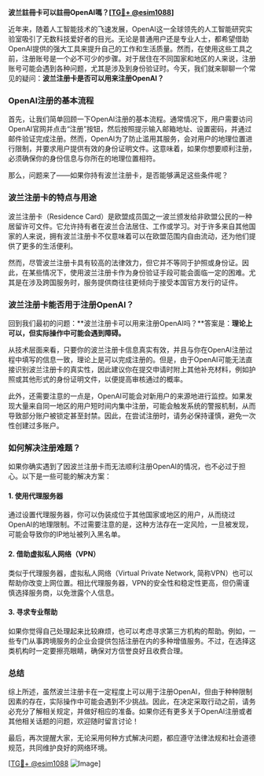 **波兰註冊卡可以註冊OpenAI嗎？[[TG💪+ @esim1088](https://t.me/s/esim1088)]**

近年来，随着人工智能技术的飞速发展，OpenAI这一全球领先的人工智能研究实验室吸引了无数科技爱好者的目光。无论是普通用户还是专业人士，都希望借助OpenAI提供的强大工具来提升自己的工作和生活质量。然而，在使用这些工具之前，注册账号是一个必不可少的步骤。对于居住在不同国家和地区的人来说，注册账号可能会遇到各种问题，尤其是涉及到身份验证时。今天，我们就来聊聊一个常见的疑问：**波兰注册卡是否可以用来注册OpenAI？**

### OpenAI注册的基本流程

首先，让我们简单回顾一下OpenAI注册的基本流程。通常情况下，用户需要访问OpenAI官网并点击“注册”按钮，然后按照提示输入邮箱地址、设置密码，并通过邮件验证完成注册。然而，OpenAI为了防止滥用其服务，会对用户的地理位置进行限制，并要求用户提供有效的身份证明文件。这意味着，如果你想要顺利注册，必须确保你的身份信息与你所在的地理位置相符。

那么，问题来了——如果你持有波兰注册卡，是否能够满足这些条件呢？

### 波兰注册卡的特点与用途

波兰注册卡（Residence Card）是欧盟成员国之一波兰颁发给非欧盟公民的一种居留许可文件。它允许持有者在波兰合法居住、工作或学习。对于许多来自其他国家的人来说，拥有波兰注册卡不仅意味着可以在欧盟范围内自由流动，还为他们提供了更多的生活便利。

然而，尽管波兰注册卡具有较高的法律效力，但它并不等同于护照或身份证。因此，在某些情况下，使用波兰注册卡作为身份验证手段可能会面临一定的困难。尤其是在涉及跨国服务时，服务提供商往往更倾向于接受本国官方发行的证件。

### 波兰注册卡能否用于注册OpenAI？

回到我们最初的问题：**波兰注册卡可以用来注册OpenAI吗？**答案是：**理论上可以，但实际操作中可能会遇到障碍。**

从技术层面来看，只要你的波兰注册卡信息真实有效，并且与你在OpenAI注册过程中填写的信息一致，理论上是可以完成注册的。但是，由于OpenAI可能无法直接识别波兰注册卡的真实性，因此建议你在提交申请时附上其他补充材料，例如护照或其他形式的身份证明文件，以便提高审核通过的概率。

此外，还需要注意的一点是，OpenAI可能会对新用户的来源地进行监控。如果发现大量来自同一地区的用户短时间内集中注册，可能会触发系统的警报机制，从而导致部分账户被锁定甚至封禁。因此，在尝试注册时，请务必保持谨慎，避免一次性创建过多账户。

### 如何解决注册难题？

如果你确实遇到了因波兰注册卡而无法顺利注册OpenAI的情况，也不必过于担心。以下是一些可能的解决方案：

#### 1. 使用代理服务器
通过设置代理服务器，你可以伪装成位于其他国家或地区的用户，从而绕过OpenAI的地理限制。不过需要注意的是，这种方法存在一定风险，一旦被发现，可能会导致你的IP地址被列入黑名单。

#### 2. 借助虚拟私人网络（VPN）
类似于代理服务器，虚拟私人网络（Virtual Private Network, 简称VPN）也可以帮助你改变上网位置。相比代理服务器，VPN的安全性和稳定性更高，但仍需谨慎选择服务商，以免泄露个人信息。

#### 3. 寻求专业帮助
如果你觉得自己处理起来比较麻烦，也可以考虑寻求第三方机构的帮助。例如，一些专门从事跨境服务的企业会提供包括注册在内的多种增值服务。不过，在选择这类机构时一定要擦亮眼睛，确保对方信誉良好且收费合理。

### 总结

综上所述，虽然波兰注册卡在一定程度上可以用于注册OpenAI，但由于种种限制因素的存在，实际操作中可能会遇到不少挑战。因此，在决定采取行动之前，请务必充分了解相关规定，并做好相应的准备。如果你还有更多关于OpenAI注册或者其他相关话题的问题，欢迎随时留言讨论！

最后，再次提醒大家，无论采用何种方式解决问题，都应遵守法律法规和社会道德规范，共同维护良好的网络环境。

[[TG💪+ @esim1088](https://t.me/s/esim1088) ![Image](https://i.postimg.cc/4NQfJmqS/Snipaste-2025-05-13-00-14-12.png)]